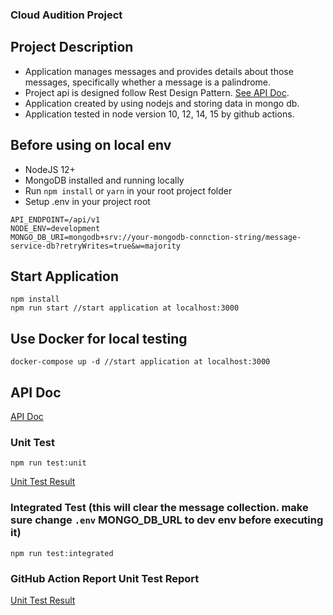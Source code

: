 ### Cloud Audition Project

## Project Description
- Application manages messages and provides details about those messages, specifically whether a
  message is a palindrome.
- Project api is designed follow Rest Design Pattern. [See API Doc](API.md).
- Application created by using nodejs and storing data in mongo db.
- Application tested in node version 10, 12, 14, 15 by github actions.

## Before using on local env

- NodeJS 12+
- MongoDB installed and running locally
- Run `npm install` or `yarn` in your root project folder
- Setup .env in your project root

```
API_ENDPOINT=/api/v1
NODE_ENV=development
MONGO_DB_URI=mongodb+srv://your-mongodb-connction-string/message-service-db?retryWrites=true&w=majority
```

## Start Application

    npm install
    npm run start //start application at localhost:3000

## Use Docker for local testing

    docker-compose up -d //start application at localhost:3000

## API Doc

[API Doc](API.md)

### Unit Test

    npm run test:unit

[Unit Test Result](docs/images/command-line-test-result.md)

### Integrated Test (this will clear the message collection. make sure change `.env` MONGO_DB_URL to dev env before executing it)

    npm run test:integrated

### GitHub Action Report Unit Test Report

[Unit Test Result](https://github.com/GoodSpeed-HL/message-service/runs/2315423072?check_suite_focus=true)


